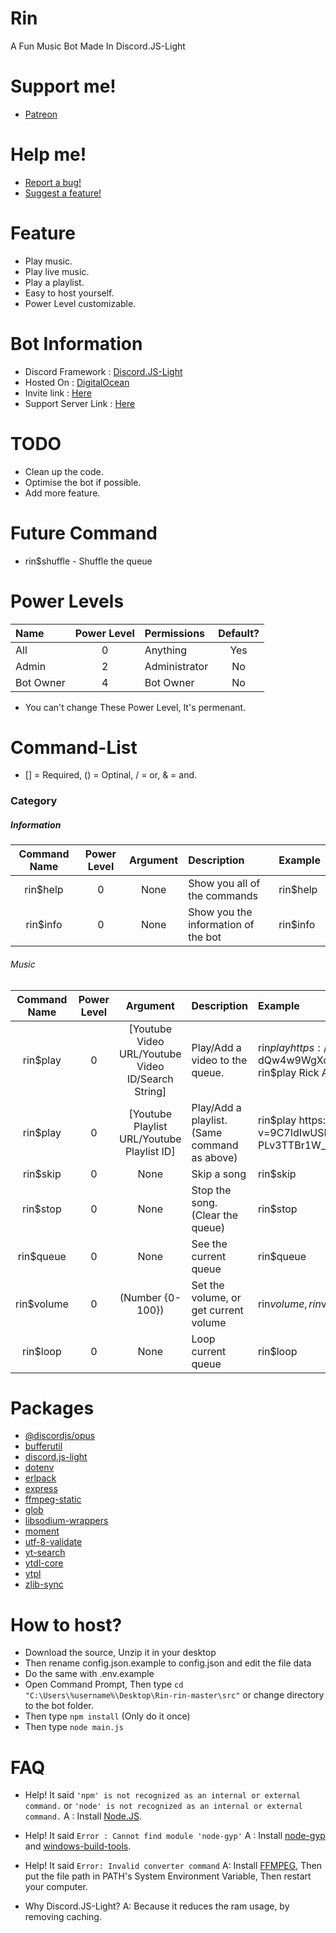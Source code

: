 # Rin
A Fun Music Bot Made In Discord.JS-Light
# Support me!
* [Patreon](https://www.patreon.com/hayper)

# Help me!
* [Report a bug!](https://github.com/xhayper/Rin/issues/new?assignees=&labels=&template=bug_report.md&title=%5BBUG%5D)
* [Suggest a feature!](https://github.com/xhayper/Rin/issues/new?assignees=&labels=&template=feature_request.md&title=%5BREQUEST%5D)

# Feature
* Play music.
* Play live music.
* Play a playlist.
* Easy to host yourself.
* Power Level customizable.

# Bot Information
* Discord Framework : [Discord.JS-Light](https://www.npmjs.com/package/discord.js-light)
* Hosted On : [DigitalOcean](https://www.digitalocean.com)
* Invite link : [Here](https://discordapp.com/oauth2/authorize?client_id=732807386414317658&scope=bot&permissions=70643009)
* Support Server Link : [Here](https://discord.gg/kpMyn55)

# TODO
* Clean up the code.
* Optimise the bot if possible.
* Add more feature.

# Future Command
* rin$shuffle - Shuffle the queue

# Power Levels

|Name     | Power Level | Permissions | Default? |
|:--------|:-----------:|:------------|:--------:|
|All      |0            |Anything     |Yes       |
|Admin    |2            |Administrator|No        |
|Bot Owner|4            |Bot Owner    |No        |

* You can't change These Power Level, It's permenant.

# Command-List
 
* [] = Required, () = Optinal, / = or, & = and.

### Category

##### Information

|Command Name |Power Level|Argument |Description                        |Example |
|:-----------:|:---------:|:-------:|:----------------------------------|:-------|
|rin$help     |0          |None     |Show you all of the commands       |rin$help|                
|rin$info     |0          |None     |Show you the information of the bot|rin$info|

###### Music

|Command Name |Power Level|Argument                                                |Description                                 |Example                                                                                                                                    |
|:-----------:|:---------:|:------------------------------------------------------:|:-------------------------------------------|:------------------------------------------------------------------------------------------------------------------------------------------|
|rin$play     |0          |[Youtube Video URL/Youtube Video ID/Search String]      |Play/Add a video to the queue.              |rin$play https://www.youtube.com/watch?v=dQw4w9WgXcQ<br>rin$play dQw4w9WgXcQ<br>rin$play Rick Astley - Never Gonna Give You Up             |
|rin$play     |0          |[Youtube Playlist URL/Youtube Playlist ID]              |Play/Add a playlist. (Same command as above)|rin$play https://www.youtube.com/watch?v=9C7IdIwUSMU&list=PLv3TTBr1W_9tppikBxAE_G6qjWdBljBHJ<br>rin$play PLv3TTBr1W_9tppikBxAE_G6qjWdBljBHJ|
|rin$skip     |0          |None                                                    |Skip a song                                 |rin$skip                                                                                                                                   |
|rin$stop     |0          |None                                                    |Stop the song. (Clear the queue)            |rin$stop                                                                                                                                   |
|rin$queue    |0          |None                                                    |See the current queue                       |rin$queue                                                                                                                                  |
|rin$volume   |0          |(Number {0-100})                                        |Set the volume, or get current volume       |rin$volume, rin$volume 100                                                                                                                 |
|rin$loop     |0          |None                                                    |Loop current queue                          |rin$loop                                                                                                                                   |

# Packages
* [@discordjs/opus](https://www.npmjs.com/package/@discordjs/opus)
* [bufferutil](https://www.npmjs.com/package/bufferutil)
* [discord.js-light](https://www.npmjs.com/package/discord.js-light)
* [dotenv](https://www.npmjs.com/package/dotenv)
* [erlpack](https://github.com/discordapp/erlpack)
* [express](https://www.npmjs.com/package/express)
* [ffmpeg-static](https://www.npmjs.com/package/ffmpeg-static)
* [glob](https://www.npmjs.com/package/glob)
* [libsodium-wrappers](https://www.npmjs.com/package/libsodium-wrappers)
* [moment](https://www.npmjs.com/package/moment)
* [utf-8-validate](https://www.npmjs.com/package/utf-8-validate)
* [yt-search](https://www.npmjs.com/package/yt-search)
* [ytdl-core](https://www.npmjs.com/package/ytdl-core)
* [ytpl](https://www.npmjs.com/package/ytpl)
* [zlib-sync](https://www.npmjs.com/package/zlib-sync)

# How to host?

* Download the source, Unzip it in your desktop
* Then rename config.json.example to config.json and edit the file data
* Do the same with .env.example
* Open Command Prompt, Then type ```cd "C:\Users\%username%\Desktop\Rin-rin-master\src"``` or change directory to the bot folder.
* Then type ```npm install``` (Only do it once)
* Then type ```node main.js```

# FAQ
* Help! It said `'npm' is not recognized as an internal or external command.` or `'node' is not recognized as an internal or external command.`
A : Install [Node.JS](https://nodejs.org/en/).

* Help! It said `Error : Cannot find module 'node-gyp'`
A : Install [node-gyp](https://github.com/nodejs/node-gyp) and [windows-build-tools](https://www.npmjs.com/package/windows-build-tools).

* Help! It said `Error: Invalid converter command`
A: Install [FFMPEG](https://www.ffmpeg.org/download.html), Then put the file path in PATH's System Environment Variable, Then restart your computer.

* Why Discord.JS-Light?
A: Because it reduces the ram usage, by removing caching.